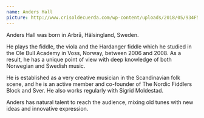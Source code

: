 ```yaml
---
name: Anders Hall
picture: http://www.crisoldecuerda.com/wp-content/uploads/2018/05/934F5AB2-6170-4AD2-A001-F5EC1BA95102.jpeg
---
```


Anders Hall was born in Arbrå, Hälsingland, Sweden.

He plays the fiddle, the viola and the Hardanger fiddle which he studied in the Ole Bull Academy in Voss, Norway, between 2006 and 2008. As a result, he has a unique point of view with deep knowledge of both Norwegian and Swedish music.

He is established as a very creative musician in the Scandinavian folk scene, and he is an active member and co-founder of The Nordic Fiddlers Block and Sver. He also works regularly with Sigrid Moldestad.

Anders has natural talent to reach the audience, mixing old tunes with new ideas and innovative expression.
